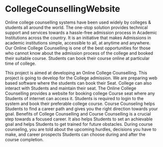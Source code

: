 # CollegeCounsellingWebsite
Online college counselling systems have been used widely by colleges & students all around the world. The one-stop solution provides technical support and services towards a hassle-free admission process in Academic Institutions across the country. It is an initiative that makes Admissions in academic institutions simple, accessible to all, at anytime and anywhere.
Our Online College Counselling is one of the best opportunities for those who cannot know about the admission process of the college and booked their suitable course. Students can book their course online at particular time of college.

This project is aimed at developing an Online College Counselling. This project is going to develop for the College admission. We are preparing web based software where the students can book their Seat. College can also interact with Students and maintain their seat. The Online College Counselling provides a website for booking college Course seat where any Students of internet can access it. Students is required to login to the system and book their preferable college course.
Course Counseling helps Students to find a career path and gives you the right direction towards your goal. Benefits of College Counselling and Course Counselling is a crucial step towards a focused career.
It also helps Students to set an achievable goal and helps Students to get trained for future obstacles. During course counseling, you are told about the upcoming hurdles, decisions you have to make, and career prospects Students can choose during and after the course completion.
